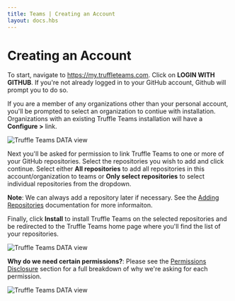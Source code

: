 ```yaml
---
title: Teams | Creating an Account
layout: docs.hbs
---
```


# Creating an Account

To start, navigate to <a href="https://my.truffleteams.com" target="_blank">https://my.truffleteams.com</a>. Click on **<span class="inline-button"><i class="fab fa-github"></i> LOGIN WITH GITHUB</span>**. If you're not already logged in to your GitHub account, Github will prompt you to do so.

If you are a member of any organizations other than your personal account, you'll be prompted to select an organization to contiue with installation. Organizations with an existing Truffle Teams installation will have a **Configure >** link.

![Truffle Teams DATA view](/img/docs/teams/install-01.png)

Next you'll be asked for permission to link Truffle Teams to one or more of your GitHub repositories. Select the repositories you wish to add and click continue. Select either **All repositories** to add all repositories in this account/organization to teams or **Only select repositories** to select individual repositories from the dropdown.

<p class="alert alert-info">
<strong>Note</strong>: We can always add a repository later if necessary. See the <a href="/docs/teams/getting-started/adding-repositories">Adding Repositories</a> documentation for more informaiton.
</p>

Finally, click **Install** to install Truffle Teams on the selected repositories and be redirected to the Truffle Teams home page where you'll find the list of your repositories.

![Truffle Teams DATA view](/img/docs/teams/install-03.png)

<p class="alert alert-warning">
<strong>Why do we need certain permissions?</strong>: Please see the <a href="/docs/teams/reference/permissions-disclosure">Permissions Disclosure</a> section for a full breakdown of why we're asking for each permission.
</p>

![Truffle Teams DATA view](/img/docs/teams/install-03.png)
